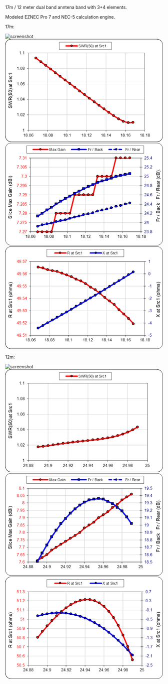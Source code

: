 17m / 12 meter dual band anntena band with 3+4 elements.

Modeled EZNEC Pro 7 and NEC-5 calculation engine.

17m:

![screenshot](3%2B4%20FieldsPolar.gif)
![screenshot](3%2B4%20SWR.gif)
![screenshot](3%2B4%20Gain.gif)
![screenshot](3%2B4%20RandX.gif)

12m:

![screenshot](3%2B4%20FieldsPolar_24.gif)
![screenshot](3%2B4%20SWR_24.gif)
![screenshot](3%2B4%20Gain_24.gif)
![screenshot](3%2B4%20RandX_24.gif)
